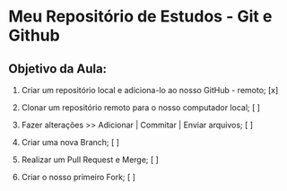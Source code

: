 # Meu Repositório de Estudos - Git e Github

## Objetivo da Aula:

1. Criar um repositório local e adiciona-lo ao nosso GitHub - remoto; [x]

2. Clonar um repositório remoto para o nosso computador local; [ ]

3. Fazer alterações >> Adicionar | Commitar | Enviar arquivos; [ ]

4. Criar uma nova Branch; [ ]

5. Realizar um Pull Request e Merge; [ ]

6. Criar o nosso primeiro Fork; [ ]
